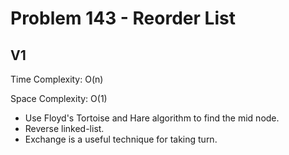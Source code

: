 # Problem 143 - Reorder List

## V1

Time Complexity: O(n)

Space Complexity: O(1)

- Use Floyd's Tortoise and Hare algorithm to find the mid node.
- Reverse linked-list.
- Exchange is a useful technique for taking turn.
